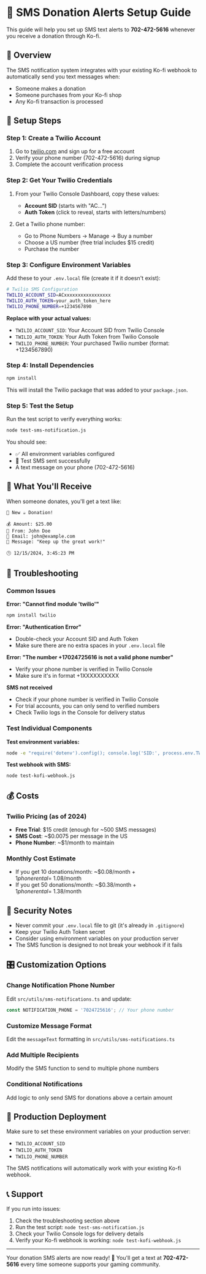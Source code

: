 # 📱 SMS Donation Alerts Setup Guide

This guide will help you set up SMS text alerts to **702-472-5616** whenever you receive a donation through Ko-fi.

## 🎯 Overview

The SMS notification system integrates with your existing Ko-fi webhook to automatically send you text messages when:
- Someone makes a donation
- Someone purchases from your Ko-fi shop
- Any Ko-fi transaction is processed

## 🚀 Setup Steps

### Step 1: Create a Twilio Account

1. Go to [twilio.com](https://www.twilio.com) and sign up for a free account
2. Verify your phone number (702-472-5616) during signup
3. Complete the account verification process

### Step 2: Get Your Twilio Credentials

1. From your Twilio Console Dashboard, copy these values:
   - **Account SID** (starts with "AC...")
   - **Auth Token** (click to reveal, starts with letters/numbers)

2. Get a Twilio phone number:
   - Go to Phone Numbers → Manage → Buy a number
   - Choose a US number (free trial includes $15 credit)
   - Purchase the number

### Step 3: Configure Environment Variables

Add these to your `.env.local` file (create it if it doesn't exist):

```bash
# Twilio SMS Configuration
TWILIO_ACCOUNT_SID=ACxxxxxxxxxxxxxxxxx
TWILIO_AUTH_TOKEN=your_auth_token_here
TWILIO_PHONE_NUMBER=+1234567890
```

**Replace with your actual values:**
- `TWILIO_ACCOUNT_SID`: Your Account SID from Twilio Console
- `TWILIO_AUTH_TOKEN`: Your Auth Token from Twilio Console  
- `TWILIO_PHONE_NUMBER`: Your purchased Twilio number (format: +1234567890)

### Step 4: Install Dependencies

```bash
npm install
```

This will install the Twilio package that was added to your `package.json`.

### Step 5: Test the Setup

Run the test script to verify everything works:

```bash
node test-sms-notification.js
```

You should see:
- ✅ All environment variables configured
- 📱 Test SMS sent successfully
- A text message on your phone (702-472-5616)

## 📱 What You'll Receive

When someone donates, you'll get a text like:

```
🎉 New ☕ Donation!

💰 Amount: $25.00
👤 From: John Doe
📧 Email: john@example.com
💬 Message: "Keep up the great work!"

🕒 12/15/2024, 3:45:23 PM
```

## 🔧 Troubleshooting

### Common Issues

**Error: "Cannot find module 'twilio'"**
```bash
npm install twilio
```

**Error: "Authentication Error"**
- Double-check your Account SID and Auth Token
- Make sure there are no extra spaces in your `.env.local` file

**Error: "The number +17024725616 is not a valid phone number"**
- Verify your phone number is verified in Twilio Console
- Make sure it's in format +1XXXXXXXXXX

**SMS not received**
- Check if your phone number is verified in Twilio Console
- For trial accounts, you can only send to verified numbers
- Check Twilio logs in the Console for delivery status

### Test Individual Components

**Test environment variables:**
```bash
node -e "require('dotenv').config(); console.log('SID:', process.env.TWILIO_ACCOUNT_SID?.substring(0,8) + '...');"
```

**Test webhook with SMS:**
```bash
node test-kofi-webhook.js
```

## 💰 Costs

### Twilio Pricing (as of 2024)
- **Free Trial**: $15 credit (enough for ~500 SMS messages)
- **SMS Cost**: ~$0.0075 per message in the US
- **Phone Number**: ~$1/month to maintain

### Monthly Cost Estimate
- If you get 10 donations/month: ~$0.08/month + $1 phone rental = ~$1.08/month
- If you get 50 donations/month: ~$0.38/month + $1 phone rental = ~$1.38/month

## 🔐 Security Notes

- Never commit your `.env.local` file to git (it's already in `.gitignore`)
- Keep your Twilio Auth Token secret
- Consider using environment variables on your production server
- The SMS function is designed to not break your webhook if it fails

## 🎛️ Customization Options

### Change Notification Phone Number
Edit `src/utils/sms-notifications.ts` and update:
```typescript
const NOTIFICATION_PHONE = '7024725616'; // Your phone number
```

### Customize Message Format
Edit the `messageText` formatting in `src/utils/sms-notifications.ts`

### Add Multiple Recipients
Modify the SMS function to send to multiple phone numbers

### Conditional Notifications
Add logic to only send SMS for donations above a certain amount

## 🚀 Production Deployment

Make sure to set these environment variables on your production server:
- `TWILIO_ACCOUNT_SID`
- `TWILIO_AUTH_TOKEN`
- `TWILIO_PHONE_NUMBER`

The SMS notifications will automatically work with your existing Ko-fi webhook.

## 📞 Support

If you run into issues:
1. Check the troubleshooting section above
2. Run the test script: `node test-sms-notification.js`
3. Check your Twilio Console logs for delivery details
4. Verify your Ko-fi webhook is working: `node test-kofi-webhook.js`

---

Your donation SMS alerts are now ready! 🎉 You'll get a text at **702-472-5616** every time someone supports your gaming community. 